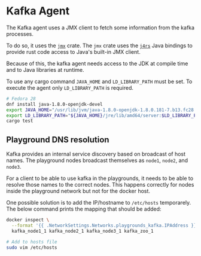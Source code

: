# Kafka Agent
The Kafka agent uses a JMX client to fetch some information from the kafka processes.

To do so, it uses the [`jmx`](https://crates.io/crates/jmx) crate.
The `jmx` crate uses the [`j4rs`](https://crates.io/crates/j4rs) Java bindings to provide
rust code access to Java's built-in JMX client.

Because of this, the kafka agent needs access to the JDK at compile time
and to Java libraries at runtime.

To use any cargo command `JAVA_HOME` and `LD_LIBRARY_PATH` must be set.
To execute the agent only `LD_LIBRARY_PATH` is required.

```bash
# Fedora 28
dnf install java-1.8.0-openjdk-devel
export JAVA_HOME="/usr/lib/jvm/java-1.8.0-openjdk-1.8.0.181-7.b13.fc28.x86_64"
export LD_LIBRARY_PATH="${JAVA_HOME}/jre/lib/amd64/server:$LD_LIBRARY_PATH"
cargo test
```


## Playground DNS resolution
Kafka provides an internal service discovery based on broadcast of host names.
The playground nodes broadcast themselves as `node1`, `node2`, and `node3`.

For a client to be able to use kafka in the playgrounds, it needs to be able to resolve
those names to the correct nodes.
This happens correctly for nodes inside the playground network but not for the docker host.

One possible solution is to add the IP/hostname to `/etc/hosts` temporarely.
The below command prints the mapping that should be added:

```bash
docker inspect \
  --format '{{ .NetworkSettings.Networks.playgrounds_kafka.IPAddress }} {{ .Config.Hostname }}' \
  kafka_node1_1 kafka_node2_1 kafka_node3_1 kafka_zoo_1

# Add to hosts file
sudo vim /etc/hosts
```
